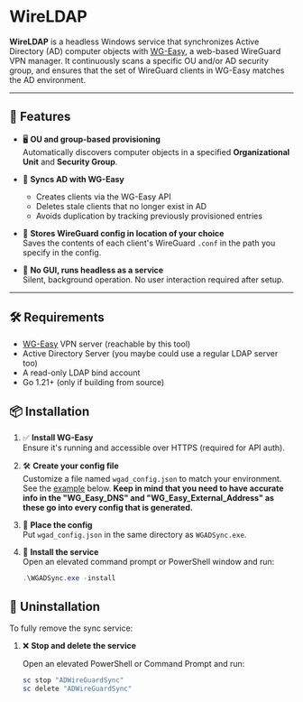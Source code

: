 # WireLDAP

**WireLDAP** is a headless Windows service that synchronizes Active Directory (AD) computer objects with [WG-Easy](https://github.com/WeeJeWel/wg-easy), a web-based WireGuard VPN manager. It continuously scans a specific OU and/or AD security group, and ensures that the set of WireGuard clients in WG-Easy matches the AD environment.

---

## 🚀 Features

- 🖥 **OU and group-based provisioning**  
  Automatically discovers computer objects in a specified **Organizational Unit** and **Security Group**.

- 🔁 **Syncs AD with WG-Easy**  
  - Creates clients via the WG-Easy API  
  - Deletes stale clients that no longer exist in AD  
  - Avoids duplication by tracking previously provisioned entries

- 🔐 **Stores WireGuard config in location of your choice**  
  Saves the contents of each client's WireGuard `.conf` in the path you specify in the config.

- 🧰 **No GUI, runs headless as a service**  
  Silent, background operation. No user interaction required after setup.

---

## 🛠 Requirements

- [WG-Easy](https://github.com/weejewel/wg-easy) VPN server (reachable by this tool)
- Active Directory Server (you maybe could use a regular LDAP server too)
- A read-only LDAP bind account
- Go 1.21+ (only if building from source)


## 📦 Installation

1. ✅ **Install WG-Easy**  
   Ensure it's running and accessible over HTTPS (required for API auth).

2. 🛠 **Create your config file**  
   Customize a file named `wgad_config.json` to match your environment. See the [example](https://github.com/gavinczzz/WireLDAP/blob/main/wgad_config.json) below.
   **Keep in mind that you need to have accurate info in the "WG_Easy_DNS" and "WG_Easy_External_Address" as these go into every config that is generated.**

3. 📁 **Place the config**  
   Put `wgad_config.json` in the same directory as `WGADSync.exe`.

4. 🚀 **Install the service**  
   Open an elevated command prompt or PowerShell window and run:

   ```powershell
   .\WGADSync.exe -install


## 🧹 Uninstallation

To fully remove the sync service:

1. ❌ **Stop and delete the service**

   Open an elevated PowerShell or Command Prompt and run:

   ```powershell
   sc stop "ADWireGuardSync"
   sc delete "ADWireGuardSync"

